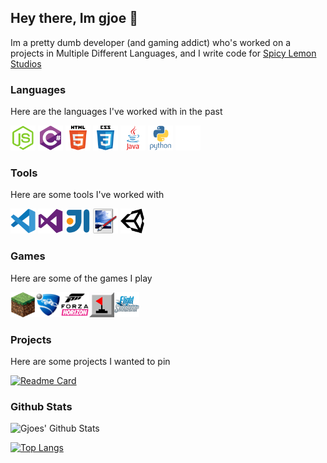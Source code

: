 ## Hey there, Im gjoe 👋

Im a pretty dumb developer (and gaming addict) who's worked on a projects in Multiple Different Languages, and I write code for [Spicy Lemon Studios](https://www.youtube.com/channel/UC2T_mGAu583_pyubsiNFQSQ "Subscribe!") 

<!--Image Link-->
[vscode]: https://code.visualstudio.com/
[Visual Studio]: https://visualstudio.microsoft.com/
[IntelliJ]: https://www.jetbrains.com/idea/
[pdn]: https://www.getpaint.net/
[unity]: https://unity.com/

[nodejs]: https://nodejs.org/en/
[csharp]: https://docs.microsoft.com/en-us/dotnet/csharp/
[html5]: https://html.spec.whatwg.org/
[css]: https://www.w3.org/Style/CSS/Overview.en.html
[java]: https://adoptopenjdk.net/
[python]: https://www.python.org/
[markdown]: https://www.markdownguide.org/

[mc]: https://www.minecraft.net/en-us
[rl]: https://www.rocketleague.com/
[fh4]: https://forzamotorsport.net/en-us/games/fh4
[ms]: https://minesweeperonline.com/
[fs2020]: https://www.flightsimulator.com/

### Languages

Here are the languages I've worked with in the past

[<img src="https://raw.githubusercontent.com/devicons/devicon/9f4f5cdb393299a81125eb5127929ea7bfe42889/icons/nodejs/nodejs-original.svg" alt = "Javascript" title = "NodeJS / Javascript" width = "40" height = "40"/>][nodejs] [<img src="https://raw.githubusercontent.com/devicons/devicon/9f4f5cdb393299a81125eb5127929ea7bfe42889/icons/csharp/csharp-original.svg" alt = "Csharp (Unity)" title = "Csharp (Unity)" width = "40" height = "40"/>][csharp]  [<img src="https://raw.githubusercontent.com/devicons/devicon/master/icons/html5/html5-original-wordmark.svg" alt="html5" alt = "HTML" title = "HTML" width = "40" height = "40"/>][html5] [<img src="https://raw.githubusercontent.com/devicons/devicon/9f4f5cdb393299a81125eb5127929ea7bfe42889/icons/css3/css3-original-wordmark.svg" alt = "CSS" title = "CSS" width = "40" height = "40"/>][css] [<img src="https://raw.githubusercontent.com/devicons/devicon/9f4f5cdb393299a81125eb5127929ea7bfe42889/icons/java/java-original-wordmark.svg" alt = "Java" title = "Java" width = "40" height = "40"/>][java] [<img src="https://raw.githubusercontent.com/devicons/devicon/9f4f5cdb393299a81125eb5127929ea7bfe42889/icons/python/python-original-wordmark.svg" alt = "Python" title = "Python" width = "40" height = "40"/>][python] [<img src="./recources/md.png" alt = "Markdown" title = "Markdown" height = "40">][markdown]
### Tools

Here are some tools I've worked with

[<img src="https://raw.githubusercontent.com/devicons/devicon/9f4f5cdb393299a81125eb5127929ea7bfe42889/icons/vscode/vscode-original.svg" alt = "Vscode" title = "Visual Studio Code" height = "40">][vscode] [<img src="https://raw.githubusercontent.com/devicons/devicon/9f4f5cdb393299a81125eb5127929ea7bfe42889/icons/visualstudio/visualstudio-plain.svg" alt = "Visual Studio" title = "Visual Studio" height = "40">][Visual Studio] [<img src="https://raw.githubusercontent.com/devicons/devicon/9f4f5cdb393299a81125eb5127929ea7bfe42889/icons/intellij/intellij-original.svg" alt = "Intell IJ Idea" title = "Intell IJ Idea" height = "40">][IntelliJ] [<img src="./recources/pdn.png" alt = "Paint Dot Net" title = "Paint.net" height = "40">][pdn] [<img src="./recources/unity.png" alt = "Unity" title = "Unity" height = "40">][unity]

### Games

Here are some of the games I play

[<img src="./recources/mc.png/" alt = "Minecraft" title = "Minecraft" height = "40">][mc][<img src="./recources/rl.png/" alt = "Rocket League" title = "Rocket League" height = "40">][rl][<img src = "./recources/fh4.png" alt = "Forza Horizon 4" title = "Forza Horizon 4" height = "40">][fh4][<img src = "./recources/ms.png" alt = "Minesweeper" title = "Minesweeper" height = "40">][ms][<img src = "./recources/fs2020.png/" alt = "Microsoft Flight Simulator 2020" title = "Microsoft Flight Simulator 2020" height = "40">][fs2020]

### Projects 

Here are some projects I wanted to pin

[![Readme Card](https://github-readme-stats.vercel.app/api/pin/?username=Gjoedev&repo=Demolay-Event-Bot)](https://github.com/gjoedev/Demolay-Event-Bot)

### Github Stats

![Gjoes' Github Stats](https://github-readme-stats.vercel.app/api?username=Gjoedev&theme=vue&count_private=true&show_icons=true)

[![Top Langs](https://github-readme-stats.vercel.app/api/top-langs/?username=gjoedev&langs_count=10)](https://github.com/anuraghazra/github-readme-stats)






<!--
**gjoedev/gjoedev** is a ✨ _special_ ✨ repository because its `README.md` (this file) appears on your GitHub profile.

Here are some ideas to get you started:

- 🔭 I’m currently working on ...
- 🌱 I’m currently learning ...
- 👯 I’m looking to collaborate on ...
- 🤔 I’m looking for help with ...
- 💬 Ask me about ...
- 📫 How to reach me: ...
- 😄 Pronouns: ...
- ⚡ Fun fact: ...
-->
